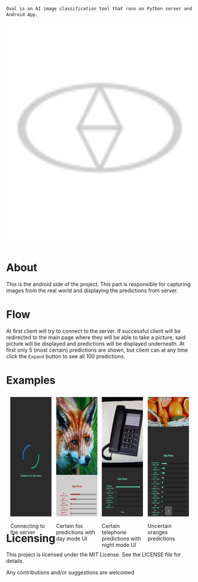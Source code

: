     Oval is an AI image classification tool that runs on Python server and Android App.

<img src="./Oval.svg" style="width:100vw; height:15vh">

# About

This is the android side of the project. This part is responsible for capturing images from the real world and displaying the predictions from server.

# Flow

At first client will try to connect to the server. If successful client will be redirected to the main page where they will be able to take a picture, said picture will be displayed and predictions will be displayed underneath. At first only 5 (most certain) predictions are shown, but client can at any time click the `Expand` button to see all 100 predictions.

# Examples

<div class="container" style="  display: grid; grid-template-columns: 1fr 1fr 1fr 1fr; grid-template-rows: 1fr; gap: 0px 0px; grid-template-areas: '. . . .'; margin: 5% 1%">
        <div style="padding: 2% 5%">
            <img src="./readme_images/Connecting.jpg" style="width: 100%; height:100%"></img>
            <p>Connecting to the server</p>
        </div>
        <div style="padding: 2% 5%">
            <img src="./readme_images/Fox.jpg" style="width: 100%; height:100%"></img>
            <p>Certain fox predictions with day mode UI</p>
        </div>
        <div style="padding: 2% 5%">
            <img src="./readme_images/Telephone.jpg" style="width: 100%; height:100%"></img>
            <p>Certain telephone predictions with night mode UI</p>
        </div>
        <div style="padding: 2% 5%">
            <img src="./readme_images/Oranges.jpg" style="width: 100%; height:100%"></img>
            <p>Uncertain oranges predictions</p>
        </div>
    </div>

# Licensing

This project is licensed under the MIT License. See the LICENSE file for details.

Any contributions and/or suggestions are welcomed
